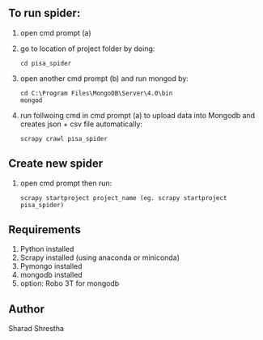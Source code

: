 
## To run spider:

1. open cmd prompt (a)

2. go to location of project folder by doing:
   ```
   cd pisa_spider
   ```
   
3. open another cmd prompt (b) and run mongod by:
   ```
   cd C:\Program Files\MongoDB\Server\4.0\bin
   mongod
   ```
    
3. run follwoing cmd in cmd prompt (a) to upload data into Mongodb 
   and creates json + csv file automatically:
   ```
   scrapy crawl pisa_spider
   ```
   
## Create new spider

1. open cmd prompt then run:
   ```
   scrapy startproject project_name (eg. scrapy startproject pisa_spider)
   ```
   
## Requirements 

1. Python installed
2. Scrapy installed (using anaconda or miniconda)
3. Pymongo installed
4. mongodb installed
5. option: Robo 3T for mongodb

## Author
Sharad Shrestha


   
